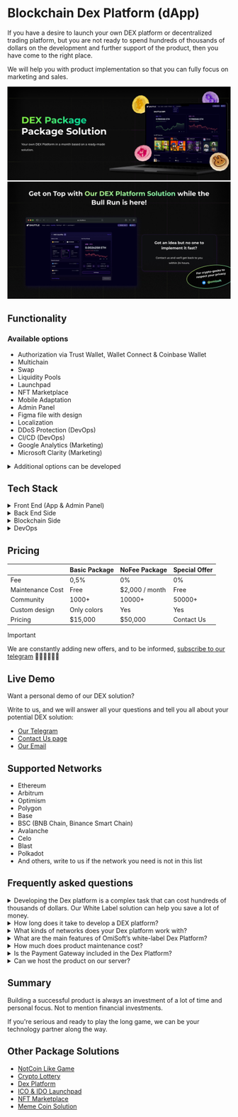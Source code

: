 # Blockchain Dex Platform (dApp)

If you have a desire to launch your own DEX platform or decentralized trading platform, but you are not ready to spend hundreds of thousands of dollars on the development and further support of the product, then you have come to the right place.

We will help you with product implementation so that you can fully focus on marketing and sales.

![Dex Platform GitHub Image](/images/image1.jpg "Dex Platform White Label | GitHub")
![Dex Platform GitHub Image](/images/image2.jpg "Dex Platform Solution | GitHub")

## Functionality

### Available options

- Authorization via Trust Wallet, Wallet Connect & Coinbase Wallet
- Multichain
- Swap
- Liquidity Pools
- Launchpad
- NFT Marketplace
- Mobile Adaptation
- Admin Panel
- Figma file with design
- Localization
- DDoS Protection (DevOps)
- CI/CD (DevOps)
- Google Analytics (Marketing)
- Microsoft Clarity (Marketing)

<details>
  <summary>Additional options can be developed</summary>
  <ul>
      <li>Farming</li>
      <li>Stacking</li>
      <li>Wallet (Chrome Extension)</li>
      <li>Landing Page</li>
      <li>Blog</li>
      <li>Integration with Social Networks</li>
      <li>Mobile Application</li>
      <li>Telegram bot or Telegram Mini App</li>
      <li>Loot Boxes</li>
      <li>Lottery</li>
      <li>Google Adsense</li>
      <li>Referral System (Marketing)</li>
      <li>...and any other idea you have</li>
  </ul>
</details>

## Tech Stack

<details>
  <summary>Front End (App & Admin Panel)</summary>
  <ul>
      <li>React.js</li>
      <li>Redux Toolkit</li>
      <li>TypeScript</li>
      <li>Wagmi</li>
      <li>Jest (for unit testing)</li>
  </ul>
</details>

<details>
  <summary>Back End Side</summary>
  <ul>
      <li>Node.js</li>
      <li>Express.js</li>
      <li>TypeScript</li>
      <li>MongoDB & Mongoose</li>
      <li>Swagger</li>
      <li>Jest & Supertest (for unit & integration testing)</li>
  </ul>
</details>

<details>
  <summary>Blockchain Side</summary>
  <ul>
      <li>Solidity (Swap, Liquidity Pool, etc... Smart Contracts)</li>
  </ul>
</details>

<details>
  <summary>DevOps</summary>
  <ul>
      <li>Docker</li>
      <li>GitLab CI</li>
  </ul>
</details>

## Pricing

|                  | Basic Package | NoFee Package  | Special Offer |
|------------------|---------------|----------------|---------------|
| Fee              | 0,5%          | 0%             | 0%            |
| Maintenance Cost | Free          | $2,000 / month | Free          |
| Community        | 1000+         | 10000+         | 50000+        |
| Custom design    | Only colors   | Yes            | Yes           |
| Pricing          | $15,000       | $50,000        | Contact Us    |

> [!IMPORTANT]  
> We are constantly adding new offers, and to be informed, [subscribe to our telegram](https://t.me/omisoftoffers) 🚴‍♂️🚴‍♂️🚴‍♂️

## Live Demo

Want a personal demo of our DEX solution?

Write to us, and we will answer all your questions and tell you all about your potential DEX solution:

- <a href="https://telegram.me/omisoft" target="_blank">Our Telegram</a>
- <a href="https://omisoft.net/contact-us?utm_campaign=web3-dex-platform&utm_medium=social&utm_source=github" target="_blank">Contact Us page</a>
- [Our Email](mailto:hi@omisoft.net)

## Supported Networks

- Ethereum
- Arbitrum
- Optimism
- Polygon
- Base
- BSC (BNB Chain, Binance Smart Chain)
- Avalanche
- Celo
- Blast
- Polkadot
- And others, write to us if the network you need is not in this list

## Frequently asked questions

<details>
  <summary>Developing the Dex platform is a complex task that can cost hundreds of thousands of dollars. Our White Label solution can help you save a lot of money.</summary>
  <p>We have three price offers:</p> 
  <ul>
      <li>Basic Package - $15,000 first payment and 0,5% of revenue. For these funds, the solution will be adapted for you and deployed on your server. Product maintenance will be free.</li>
      <li>NoFee Package - $50,000 first payment and $2,000 per month for maintenance. Suitable if you have a large community and there will be many users from the start.</li>
      <li>Special Offer - <b>$0</b>, If you have a large community, and you are looking for a technological partner in the share - this option may be useful for you. We provide CTO and team as our investment</li>  
  </ul>
</details>

<details>
  <summary>How long does it take to develop a DEX platform?</summary>
  <p>Since this is a White-Label solution, its development and launch takes 3-4 times less time than when developing it from scratch.</p>
  <p>You will receive a ready-made solution in less than a month.</p>
  <p>But if you need some additional functionality for marketing or community - the development of this functionality will be estimated separately</p>
</details>

<details>
  <summary>What kinds of networks does your Dex platform work with?</summary>
  <p>All Ethereum-derived networks are currently supported, such as: Ethereum, Arbitrum, Optimism, Polygon, Base, BNB Chain, Avalanche, Celo and many others</p>
</details>

<details>
  <summary>What are the main features of OmiSoft’s white-label Dex Platform?</summary>
  <p>The key features of our Dex Platform include an easy-to-use UX and mobile-friendly interface, multichain support, token creation, a convenient admin panel for system management, and flexible rule setting.</p>
</details>

<details>
  <summary>How much does product maintenance cost?</summary>
  <p>For Basic Package maintenance is free, for NoFee Package maintenance costs $2,000 per month</p>
</details>

<details>
  <summary>Is the Payment Gateway included in the Dex Platform?</summary>
  <p>No, as it requires a license. If you have the appropriate license, we can add this functionality for an additional fee by integrating with the bank or payment gateway you need.</p>
</details>

<details>
  <summary>Can we host the product on our server?</summary>
  <p>Yes, we can configure CI/CD so that all updates are automatically deployed to your server.</p>
</details>

## Summary

Building a successful product is always an investment of a lot of time and personal focus. Not to mention financial investments.

If you're serious and ready to play the long game, we can be your technology partner along the way.

## Other Package Solutions

- <a href="https://omisoft.net/demo/notcoin-script?utm_campaign=web3-dex-platform&utm_medium=social&utm_source=github" target="_blank">NotCoin Like Game</a>
- <a href="https://omisoft.net/demo/crypto-lottery?utm_campaign=web3-dex-platform&utm_medium=social&utm_source=github" target="_blank">Crypto Lottery</a>
- <a href="https://omisoft.net/demo/white-label-dex-solutions?utm_campaign=web3-dex-platform&utm_medium=social&utm_source=github" target="_blank">Dex Platform</a>
- <a href="https://omisoft.net/demo/white-label-crypto-launchpad-development?utm_campaign=web3-dex-platform&utm_medium=social&utm_source=github" target="_blank">ICO & IDO Launchpad</a>
- <a href="https://omisoft.net/demo/whitelabel-nft-marketplace-development?utm_campaign=web3-dex-platform&utm_medium=social&utm_source=github" target="_blank">NFT Marketplace</a>
- <a href="https://omisoft.net/demo/meme-coin-development-service?utm_campaign=web3-dex-platform&utm_medium=social&utm_source=github" target="_blank">Meme Coin Solution</a>
